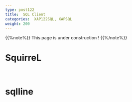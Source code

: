 ```yaml
---
type: post122
title:  SQL Client
categories:  XAP122SQL, XAPSQL
weight: 200
---
```


{{%note%}}
This page is under construction !
{{%/note%}}
 

 
# SquirreL

<br>

# sqlline

